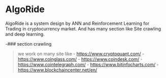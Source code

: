# AlgoRide
AlgoRide is a system design by ANN and Reinforcement Learning for Trading in cryptocurrency market. And has many section like Site crawling and deep learning.


-### section crawling
  > we work on many site like
    -  https://www.cryptoquant.com/
    -  https://www.coinglass.com/
    -  https://www.coindesk.com/
    -  https://www.cointelegraph.com/
    -  https://www.bitinfocharts.com/
    -  https://www.blockchaincenter.net/en/
